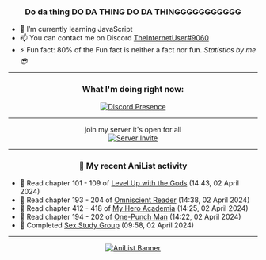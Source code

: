 <div align="center">

### Do da thing DO DA THING DO DA THINGGGGGGGGGGG
</div>

- 🌱 I’m currently learning JavaScript
- 📫 You can contact me on Discord [TheInternetUser#9060](https://discord.com/users/534117072796385300)
- ⚡ Fun fact: 80% of the Fun fact is neither a fact nor fun. _Statistics by me 😎_
<hr>

<div align="center">

### What I'm doing right now:
[![Discord Presence](https://lanyard.cnrad.dev/api/534117072796385300)](https://discord.com/users/534117072796385300)
<hr>

join my server it's open for all <br>
[![Server Invite](https://invidget.switchblade.xyz/bfYgVHxrSs)](https://discord.gg/bfYgVHxrSs)

<hr>
  
### 🌸 My recent AniList activity

</div>

<!-- ANILIST_ACTIVITY:start -->

-   📖 Read chapter 101 - 109 of [Level Up with the Gods](https://anilist.co/manga/138222) (14:43, 02 April 2024)
-   📖 Read chapter 193 - 204 of [Omniscient Reader](https://anilist.co/manga/119257) (14:38, 02 April 2024)
-   📖 Read chapter 412 - 418 of [My Hero Academia](https://anilist.co/manga/85486) (14:25, 02 April 2024)
-   📖 Read chapter 194 - 202 of [One-Punch Man](https://anilist.co/manga/74347) (14:22, 02 April 2024)
-   📖 Completed [Sex Study Group](https://anilist.co/manga/145493) (09:58, 02 April 2024)

<!-- ANILIST_ACTIVITY:end -->
<hr>

<div align="center">

[![AniList Banner](https://img.anili.st/User/929966)](https://anilist.co/user/TheInternetUser)

<!-- ![Profile views](https://gpvc.arturio.dev/TheInternetUse7) Since 2023-01-09 -->
<br>


</div>
